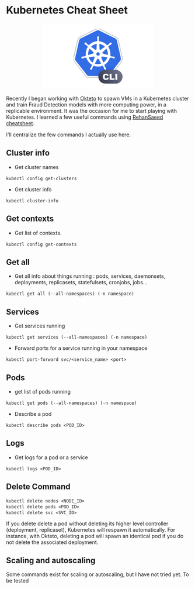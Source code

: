 # Kubernetes Cheat Sheet

<p align="center">
  <img src="/img/kubectl2.png" width=300 />
</p>

Recently I began working with [Okteto](https://github.com/okteto/okteto) to spawn VMs in a Kubernetes cluster and train Fraud Detection models with more computing power, in a replicable environment.
It was the occasion for me to start playing with Kubernetes. I learned a few useful commands using [RehanSaeed cheatsheet](https://github.com/RehanSaeed/Kubernetes-Cheat-Sheet).

I'll centralize the few commands I actually use here.

## Cluster info

- Get cluster names
```
kubectl config get-clusters
```

- Get cluster info
```
kubectl cluster-info
```

## Get contexts

- Get list of contexts.
```
kubectl config get-contexts
```

## Get all

- Get all info about things running : pods, services, daemonsets, deployments, replicasets, statefulsets, cronjobs, jobs...
```
kubectl get all (--all-namespaces) (-n namespace)
```

## Services

- Get services running
```
kubectl get services (--all-namespaces) (-n namespace)
```

- Forward ports for a service running in your namespace
```
kubectl port-forward svc/<service_name> <port>
```

## Pods 

- get list of pods running
```
kubectl get pods (--all-namespaces) (-n namespace)
```

- Describe a pod
```
kubectl describe pods <POD_ID>
```

## Logs

- Get logs for a pod or a service
```
kubectl logs <POD_ID>
```

## Delete Command

```
kubectl delete nodes <NODE_ID>
kubectl delete pods <POD_ID>
kubectl delete svc <SVC_ID>
```

If you delete delete a pod without deleting its higher level controller (deployment, replicaset), Kubernetes will respawn it automatically. For instance, with Okteto, deleting a pod will spawn an identical pod if you do not delete the associated deployment.

## Scaling and autoscaling

Some commands exist for scaling or autoscaling, but I have not tried yet. To be tested


